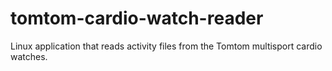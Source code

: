tomtom-cardio-watch-reader
==========================

Linux application that reads activity files from the Tomtom multisport cardio watches.
